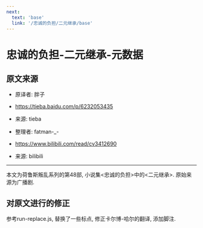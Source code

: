 ```yaml
---
next:
  text: 'base'
  link: '/忠诚的负担/二元继承/base'
---
```


# 忠诚的负担-二元继承-元数据

## 原文来源

+ 原译者: 胖子
+ <https://tieba.baidu.com/p/6232053435>
+ 来源: tieba

+ 整理者: fatman-_-
+ <https://www.bilibili.com/read/cv3412690>
+ 来源: bilibili

------

本文为荷鲁斯叛乱系列的第48部, 小说集<忠诚的负担>中的<二元继承>. 原始来源为广播剧.

## 对原文进行的修正

参考run-replace.js, 替换了一些标点, 修正卡尔博-哈尔的翻译, 添加脚注.
